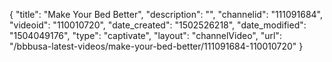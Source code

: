 {
    "title": "Make Your Bed Better",
    "description": "",
    "channelid": "111091684",
    "videoid": "110010720",
    "date_created": "1502526218",
    "date_modified": "1504049176",
    "type": "captivate",
    "layout": "channelVideo",
    "url": "\/bbbusa-latest-videos\/make-your-bed-better\/111091684-110010720"
}